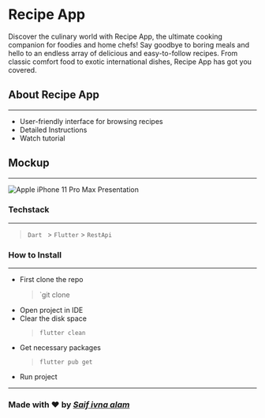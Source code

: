 # Recipe App

Discover the culinary world with Recipe App, the ultimate cooking companion for foodies and home chefs! Say goodbye to boring meals and hello to an endless array of delicious and easy-to-follow recipes. From classic comfort food to exotic international dishes, Recipe App has got you covered.

## About Recipe App

---

- User-friendly interface for browsing recipes
- Detailed Instructions
- Watch tutorial

## Mockup

---

![Apple iPhone 11 Pro Max Presentation](https://user-images.githubusercontent.com/73099787/216777001-e540aec5-65ef-449b-97c3-61b191639806.png)

### Techstack

---

> `Dart ` > `Flutter` > `RestApi`

### How to Install

---

- First clone the repo
  > `git clone
- Open project in IDE
- Clear the disk space
  > `flutter clean`
- Get necessary packages
  > `flutter pub get`
- Run project

---

### Made with ❤️ by [_Saif ivna alam_](https://saifivan.vercel.app/)
